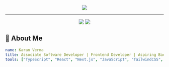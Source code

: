 <!-- PROFILE README - DARK THEME STYLING -->

<p align="center">
  <img src="https://capsule-render.vercel.app/api?type=waving&color=gradient&customColorList=0:e96443,1:904e95&height=200&section=header&text=Hi%20There,%20I'm%20Karan%20Verma%20👋&fontColor=ffffff&fontSize=40&fontAlignY=35&animation=twinkling" />
</p>





---
<p align="center">
 <a href="[https://linkedin.com/in/your-link](https://www.linkedin.com/in/karan-verma-276557201/)"><img src="[https://img.shields.io/badge/LinkedIn-0A66C2?style=for-the-badge&logo=linkedin&logoColor=white](https://cdn-icons-png.flaticon.com/512/2630/2630674.png)"/></a>
  <a href="mailto:karanverma201411@gmail.com"><img src="[https://img.shields.io/badge/Email-D14836?style=for-the-badge&logo=gmail&logoColor=white](https://cdn-icons-png.flaticon.com/512/683/683206.png)"/></a>
</p>

## 🧠 About Me

```yaml
name: Karan Verma
title: Associate Software Developer | Frontend Developer | Aspiring Backend Developer
tools: ["TypeScript", "React", "Next.js", "JavaScript", "TailwindCSS", "Redux/Zustand"]
